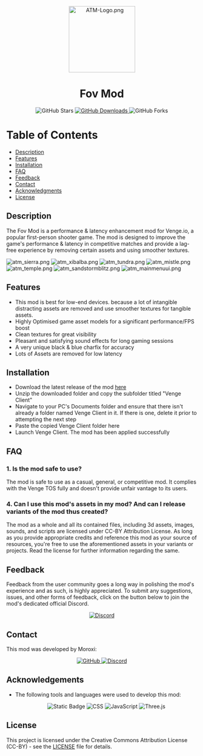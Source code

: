 <p align="center">
  <img src="https://cdn.discordapp.com/attachments/1230066104521592884/1230779096771072010/4a1c489e0cd5713a1b45e5a2be3ceaa7.png?ex=66348f5b&is=66221a5b&hm=c34d2fba8a947fd85239146b08092b4001294ad684b9e5cc23df28468b0e2c40&" width="175" alt="ATM-Logo.png">
</p>

<h1 align="center">Fov Mod</h1>

<p align="center">
  <img alt="GitHub Stars" src="https://img.shields.io/github/stars/Moroxi/Fov-Mod?style=for-the-badge">
  <a href="https://github.com/Moroxi/Fov-Mod/releases">
  <img alt="GitHub Downloads" src="https://img.shields.io/github/downloads/Moroxi/Fov-Mod/total.svg?style=for-the-badge">
  </a>
  <img alt="GitHub Forks" src="https://img.shields.io/github/forks/Moroxi/Fov-Mod.svg?style=for-the-badge">
</p>

# Table of Contents

- [Description](#description)
- [Features](#features)
- [Installation](#installation)
- [FAQ](#faq)
- [Feedback](#feedback)
- [Contact](#contact)
- [Acknowledgments](#acknowledgments)
- [License](#license)

## Description  <a name="description"></a>

The Fov Mod is a performance & latency enhancement mod for Venge.io, a popular first-person shooter game. The mod is designed to improve the game's performance & latency in competitive matches and provide a lag-free experience by removing certain assets and using smoother textures.

![atm_sierra.png](https://cdn.discordapp.com/attachments/1230066104521592884/1230784024247664670/image.png?ex=663493f2&is=66221ef2&hm=d81ef4152acef4e0ecca1c8b146772c496cd629ad52392a0a45324017fc87113&)
![atm_xibalba.png](https://cdn.discordapp.com/attachments/1230066104521592884/1230784263935492176/image.png?ex=6634942b&is=66221f2b&hm=1a61cebe9589fa69efd942f5425491b94aa65e27031acd696ca3dda23340cdb1&)
![atm_tundra.png](https://cdn.discordapp.com/attachments/1230066104521592884/1230784476838236200/image.png?ex=6634945e&is=66221f5e&hm=e569e8966b8d8cbec2589f7799d58691f7590cca5e8e772720957fadf6fd6ee1&)
![atm_mistle.png](https://cdn.discordapp.com/attachments/1230066104521592884/1230784873841819688/image.png?ex=6623713c&is=66221fbc&hm=75cacfae99fff1b4e4cb1db6c0f85570802dec585f84f1fd2c8b21e633a302e2&)
![atm_temple.png](https://cdn.discordapp.com/attachments/1230066104521592884/1230785166813827176/image.png?ex=66349502&is=66222002&hm=7efc5cb1d8d845f09694223ec843501727afff557a8c070a32c0e8974c76bf5f&)
![atm_sandstormblitz.png](https://cdn.discordapp.com/attachments/1230066104521592884/1230785840850931762/image.png?ex=663495a3&is=662220a3&hm=9260861bd959015162fd9e19b2401a06bf94c6869f2a0e3bc55befc38c0af7af&)
![atm_mainmenuui.png](https://cdn.discordapp.com/attachments/1230066104521592884/1230778219498831963/image.png?ex=66348e8a&is=6622198a&hm=5e409bdbcb387b5efdb290862652e835f29e554ba8199b266f199c99dcddddce&)

## Features  <a name="features"></a>

- This mod is best for low-end devices. because a lot of intangible distracting assets are removed and use smoother textures for tangible assets.
- Highly Optimised game asset models for a significant performance/FPS boost
- Clean textures for great visibility
- Pleasant and satisfying sound effects for long gaming sessions
- A very unique black & blue charfix for accuracy
- Lots of Assets are removed for low latency

## Installation  <a name="installation"></a>

- Download the latest release of the mod [here](https://github.com/Moroxi/Fov-Mod/releases)
- Unzip the downloaded folder and copy the subfolder titled "Venge Client"
- Navigate to your PC's Documents folder and ensure that there isn't already a folder named Venge Client in it. If there is one, delete it prior to attempting the next step
- Paste the copied Venge Client folder here
- Launch Venge Client. The mod has been applied successfully

## FAQ  <a name="faq"></a>

### 1. Is the mod safe to use?

The mod is safe to use as a casual, general, or competitive mod. It complies with the Venge TOS fully and doesn't provide unfair vantage to its users.

### 4. Can I use this mod's assets in my mod? And can I release variants of the mod thus created?

The mod as a whole and all its contained files, including 3d assets, images, sounds, and scripts are licensed under CC-BY Attribution License. As long as you provide appropriate credits and reference this mod as your source of resources, you're free to use the aforementioned assets in your variants or projects. Read the license for further information regarding the same.

## Feedback  <a name="feedback"></a>

Feedback from the user community goes a long way in polishing the mod's experience and as such, is highly appreciated. To submit any suggestions, issues, and other forms of feedback, click on the button below to join the mod's dedicated official Discord.
<p align="center">
  <a href="https://discord.com/invite/m6FJyGSanf">
    <img alt="Discord" src="https://img.shields.io/badge/Discord-5865F2?style=for-the-badge&logo=discord&logoColor=white">
  </a>
</p>

## Contact  <a name="contact"></a>

This mod was developed by Moroxi:

<p align="center"><a href="https://github.com/Moroxi">
    <img alt="GitHub" src="https://img.shields.io/badge/GitHub-181717?style=for-the-badge&logo=github&logoColor=white">
  </a>
  <a href="https://discord.com/users/725607271945732157">
    <img alt="Discord" src="https://img.shields.io/badge/Discord-5865F2?style=for-the-badge&logo=discord&logoColor=white">
  </a>
</p>

## Acknowledgements  <a name="acknowledgments"></a>

- The following tools and languages were used to develop this mod: <p align="center">
  <img alt="Static Badge" src="https://img.shields.io/badge/PIXLR-%233EBBDF?style=for-the-badge&logo=pixlr&logoColor=white&color=black">
  <img alt="CSS" src="https://img.shields.io/badge/CSS-1572B6?style=for-the-badge&logo=css3">
  <img alt="JavaScript" src="https://img.shields.io/badge/JavaScript-F7DF1E?style=for-the-badge&logo=javascript&logoColor=black">
  <img alt="Three.js" src="https://img.shields.io/badge/Three.js-000000?style=for-the-badge&logo=three.js">
</p>

## License  <a name="license"></a>

This project is licensed under the Creative Commons Attribution License (CC-BY) - see the [LICENSE](LICENSE) file for details.
